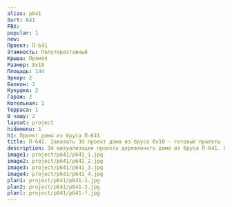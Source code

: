 ```yaml
---
alias: p641
Sort: 641
FBX: 
popular: 1
new: 
Проект: П-641
Этажность: Полутораэтажный
Крыша: Прямая
Размер: 8х10
Площадь: 144
Эркер: 2
Балкон: 2
Кукушка: 2
Гараж: 2
Котельная: 1
Терраса: 1
В чашу: 2
layout: project
hidemenu: 1
h1: Проект дома из бруса П-641
title: П-641. Заказать 3d проект дома из бруса 8х10 - готовые проекты
description: 3d визуализация проекта деревянного дома из бруса П-641. Площадь 144 м2, размер 8х10. Вы можете внести любые изменения в проект.
image1: project/p641/p641_1.jpg
image2: project/p641/p641_2.jpg
image3: project/p641/p641_3.jpg
image4: project/p641/p641_4.jpg
plan1: project/p641/p641-1.jpg
plan2: project/p641/p641-2.jpg
planl: project/p641/p641-f.jpg
---
```

